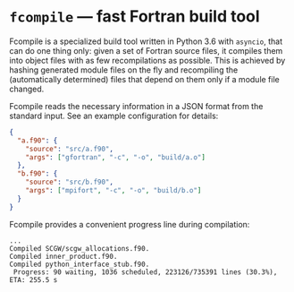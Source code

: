 # `fcompile` — fast Fortran build tool

Fcompile is a specialized build tool written in Python 3.6 with `asyncio`, that can do one thing only: given a set of Fortran source files, it compiles them into object files with as few recompilations as possible. This is achieved by hashing generated module files on the fly and recompiling the (automatically determined) files that depend on them only if a module file changed.

Fcompile reads the necessary information in a JSON format from the standard input. See an example configuration for details:

```json
{
  "a.f90": {
  	"source": "src/a.f90",
  	"args": ["gfortran", "-c", "-o", "build/a.o"]
  },
  "b.f90": {
    "source": "src/b.f90",
    "args": ["mpifort", "-c", "-o", "build/b.o"]
  }
}
```

Fcompile provides a convenient progress line during compilation:

```
...
Compiled SCGW/scgw_allocations.f90.
Compiled inner_product.f90.
Compiled python_interface_stub.f90.
 Progress: 90 waiting, 1036 scheduled, 223126/735391 lines (30.3%), ETA: 255.5 s
```
